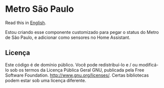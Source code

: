 # Metro São Paulo

Read this in [English](README.md).

Estou criando esse componente customizado para pegar o status do Metro de São Paulo, e adicionar como sensores no Home Assistant.

## Licença
Este código é de domínio público. Você pode redistribuí-lo e / ou modificá-lo sob os termos da Licença Pública Geral GNU, publicada pela Free Software Foundation. http://www.gnu.org/licenses/. Certas bibliotecas podem estar sob uma licença diferente.
